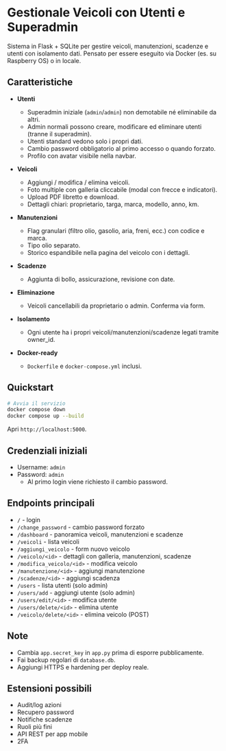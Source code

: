 <!--
File: README.md
Markdown documentation for the officina project.
-->

# Gestionale Veicoli con Utenti e Superadmin

Sistema in Flask + SQLite per gestire veicoli, manutenzioni, scadenze e utenti con isolamento dati. Pensato per essere eseguito via Docker (es. su Raspberry OS) o in locale.

## Caratteristiche

- **Utenti**
  - Superadmin iniziale (`admin`/`admin`) non demotabile né eliminabile da altri.
  - Admin normali possono creare, modificare ed eliminare utenti (tranne il superadmin).
  - Utenti standard vedono solo i propri dati.
  - Cambio password obbligatorio al primo accesso o quando forzato.
  - Profilo con avatar visibile nella navbar.

- **Veicoli**
  - Aggiungi / modifica / elimina veicoli.
  - Foto multiple con galleria cliccabile (modal con frecce e indicatori).
  - Upload PDF libretto e download.
  - Dettagli chiari: proprietario, targa, marca, modello, anno, km.

- **Manutenzioni**
  - Flag granulari (filtro olio, gasolio, aria, freni, ecc.) con codice e marca.
  - Tipo olio separato.
  - Storico espandibile nella pagina del veicolo con i dettagli.

- **Scadenze**
  - Aggiunta di bollo, assicurazione, revisione con date.

- **Eliminazione**
  - Veicoli cancellabili da proprietario o admin. Conferma via form.

- **Isolamento**
  - Ogni utente ha i propri veicoli/manutenzioni/scadenze legati tramite owner_id.

- **Docker-ready**
  - `Dockerfile` e `docker-compose.yml` inclusi.

## Quickstart

```bash
# Avvia il servizio
docker compose down
docker compose up --build
```

Apri `http://localhost:5000`.

## Credenziali iniziali

- Username: `admin`
- Password: `admin`
  - Al primo login viene richiesto il cambio password.

## Endpoints principali

- `/` - login  
- `/change_password` - cambio password forzato  
- `/dashboard` - panoramica veicoli, manutenzioni e scadenze  
- `/veicoli` - lista veicoli  
- `/aggiungi_veicolo` - form nuovo veicolo  
- `/veicolo/<id>` - dettagli con galleria, manutenzioni, scadenze  
- `/modifica_veicolo/<id>` - modifica veicolo  
- `/manutenzione/<id>` - aggiungi manutenzione  
- `/scadenze/<id>` - aggiungi scadenza  
- `/users` - lista utenti (solo admin)  
- `/users/add` - aggiungi utente (solo admin)  
- `/users/edit/<id>` - modifica utente  
- `/users/delete/<id>` - elimina utente  
- `/veicolo/delete/<id>` - elimina veicolo (POST)  



## Note

- Cambia `app.secret_key` in `app.py` prima di esporre pubblicamente.  
- Fai backup regolari di `database.db`.  
- Aggiungi HTTPS e hardening per deploy reale.  

## Estensioni possibili

- Audit/log azioni  
- Recupero password  
- Notifiche scadenze  
- Ruoli più fini  
- API REST per app mobile  
- 2FA  

